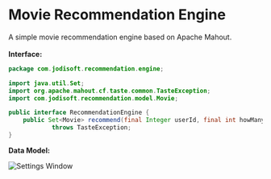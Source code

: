 Movie Recommendation Engine
=====================================
A simple movie recommendation engine based on Apache Mahout.
<br/>
<br/>
<b>Interface:</b>


```java
package com.jodisoft.recommendation.engine;

import java.util.Set;
import org.apache.mahout.cf.taste.common.TasteException;
import com.jodisoft.recommendation.model.Movie;

public interface RecommendationEngine {
    public Set<Movie> recommend(final Integer userId, final int howMany)
            throws TasteException;
}
```


<b>Data Model:</b>

![Settings Window](https://raw.githubusercontent.com/julesbond007/movie-recommendation-engine/master/docs/recommendation_tables.png)
